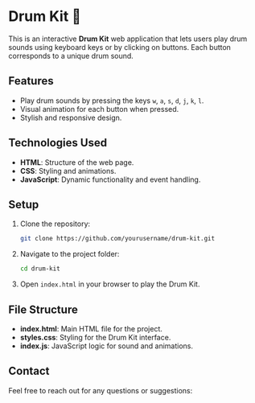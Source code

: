 # Drum Kit 🥁

This is an interactive **Drum Kit** web application that lets users play drum sounds using keyboard keys or by clicking on buttons. Each button corresponds to a unique drum sound.

## Features
- Play drum sounds by pressing the keys `w`, `a`, `s`, `d`, `j`, `k`, `l`.
- Visual animation for each button when pressed.
- Stylish and responsive design.

## Technologies Used
- **HTML**: Structure of the web page.
- **CSS**: Styling and animations.
- **JavaScript**: Dynamic functionality and event handling.

## Setup
1. Clone the repository:
   ```bash
   git clone https://github.com/yourusername/drum-kit.git
   ```
2. Navigate to the project folder:
   ```bash
   cd drum-kit
   ```
3. Open `index.html` in your browser to play the Drum Kit.

## File Structure
- **index.html**: Main HTML file for the project.
- **styles.css**: Styling for the Drum Kit interface.
- **index.js**: JavaScript logic for sound and animations.


## Contact
Feel free to reach out for any questions or suggestions:
